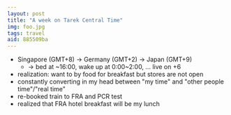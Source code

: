 ```yaml
---
layout: post
title: "A week on Tarek Central Time"
img: foo.jpg
tags: travel
aid: 885509ba
---
```


* Singapore (GMT+8) → Germany (GMT+2) → Japan (GMT+9)
    * → bed at ~16:00, wake up at 0:00~2:00, ... live on +6
* realization: want to by food for breakfast but stores are not open
* constantly converting in my head between "my time" and "other people time"/"real time"
* re-booked train to FRA and PCR test
* realized that FRA hotel breakfast will be my lunch

